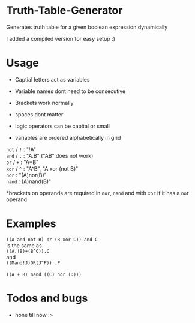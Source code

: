 # Truth-Table-Generator
Generates truth table for a given boolean expression dynamically

I added a compiled version for easy setup :)

# Usage
- Captial letters act as variables

- Variable names dont need to be consecutive

- Brackets work normally

- spaces dont matter

- logic operators can be capital or small

- variables are ordered alphabetically in grid

`not` / `!` : "!A"<br>
`and` / `.` : "A.B" ("AB" does not work)<br>
`or` / `+` : "A+B"<br>
`xor` / `^` : "A^B", "A xor (not B)"<br>
`nor` : "(A)nor(B)"<br>
`nand` : (A)nand(B)"<br>

*brackets on operands are required in `nor`, `nand` and with `xor` if it has a `not` operand

# Examples
`((A and not B) or (B xor C)) and C`<br>
is the same as<br>
`((A.!B)+(B^C)).C`<br>
and<br>
`((Mand!J)OR(J^P)) .P`<br><br>
`((A + B) nand ((C) nor (D)))`

# Todos and bugs
- none till now :>
